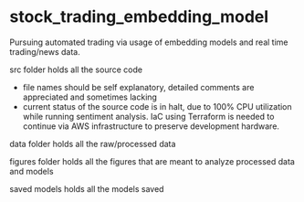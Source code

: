 # stock_trading_embedding_model
Pursuing automated trading via usage of embedding models and real time trading/news data.


src folder holds all the source code
- file names should be self explanatory, detailed comments are appreciated and sometimes lacking
- current status of the source code is in halt, due to 100% CPU utilization while running sentiment analysis. IaC using Terraform is needed to continue via AWS infrastructure to preserve development hardware.

data folder holds all the raw/processed data

figures folder holds all the figures that are meant to analyze processed data and models

saved models holds all the models saved